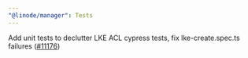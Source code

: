 ```yaml
---
"@linode/manager": Tests
---
```


Add unit tests to declutter LKE ACL cypress tests, fix lke-create.spec.ts failures ([#11176](https://github.com/linode/manager/pull/11176))
